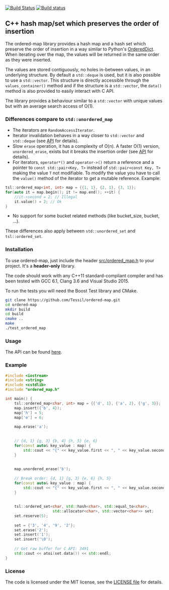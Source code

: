[![Build Status](https://travis-ci.org/Tessil/ordered-map.svg?branch=master)](https://travis-ci.org/Tessil/ordered-map) [![Build status](https://ci.appveyor.com/api/projects/status/7fug7piv59d0in36/branch/master?svg=true)](https://ci.appveyor.com/project/Tessil/ordered-map/branch/master)
## C++ hash map/set which preserves the order of insertion

The ordered-map library provides a hash map and a hash set which preserve the order of insertion in a way similar to Python's [OrderedDict](https://docs.python.org/3/library/collections.html#collections.OrderedDict). When iterating over the map, the values will be returned in the same order as they were inserted.

The values are stored contiguously, no holes in-between values, in an underlying structure. By default a `std::deque` is used, but it is also possible to  use a `std::vector`. This structure is directly accessible through the `values_container()` method and if the structure is a `std::vector`, the `data()` method is also provided to easily interact with C API.

The library provides a behaviour similar to a `std::vector` with unique values but with an average search access of O(1).

### Differences compare to `std::unordered_map`
- The iterators are `RandomAccessIterator`.
- Iterator invalidation behaves in a way closer to `std::vector` and `std::deque` (see [API](https://tessil.github.io/ordered-map/doc/html/) for details).
- Slow `erase` operation, it has a complexity of O(n). A faster O(1) version, `unordered_erase`, exists but it breaks the insertion order (see [API](https://tessil.github.io/ordered-map/doc/html/) for details).
- For iterators, `operator*()` and `operator->()` return a reference and a pointer to `const std::pair<Key, T>` instead of `std::pair<const Key, T>` making the value `T` not modifiable. To modify the value you have to call the `value()` method of the iterator to get a mutable reference. Example:
```c++
tsl::ordered_map<int, int> map = {{1, 1}, {2, 1}, {3, 1}};
for(auto it = map.begin(); it != map.end(); ++it) {
    //it->second = 2; // Illegal
    it.value() = 2; // Ok
}
```
- No support for some bucket related methods (like bucket_size, bucket, ...).

These differences also apply between `std::unordered_set` and `tsl::ordered_set`.

### Installation
To use ordered-map, just include the header [src/ordered_map.h](src/ordered_map.h) to your project. It's a **header-only** library.

The code should work with any C++11 standard-compliant compiler and has been tested with GCC 6.1, Clang 3.6 and Visual Studio 2015.

To run the tests you will need the Boost Test library and CMake.

```bash
git clone https://github.com/Tessil/ordered-map.git
cd ordered-map
mkdir build
cd build
cmake ..
make
./test_ordered_map
```

### Usage
The API can be found [here](https://tessil.github.io/ordered-map/doc/html/).

### Example
```c++
#include <iostream>
#include <string>
#include <cstdlib>
#include "ordered_map.h"

int main() {
    tsl::ordered_map<char, int> map = {{'d', 1}, {'a', 2}, {'g', 3}};
    map.insert({'b', 4});
    map['h'] = 5;
    map['e'] = 6;
    
    map.erase('a');
    
    
    // {d, 1} {g, 3} {b, 4} {h, 5} {e, 6}
    for(const auto& key_value : map) {
        std::cout << "{" << key_value.first << ", " << key_value.second << "}" << std::endl;
    }
    
    
    map.unordered_erase('b');
    
    // Break order: {d, 1} {g, 3} {e, 6} {h, 5}
    for(const auto& key_value : map) {
        std::cout << "{" << key_value.first << ", " << key_value.second << "}" << std::endl;
    }
    
    
    tsl::ordered_set<char, std::hash<char>, std::equal_to<char>,
                     std::allocator<char>, std::vector<char>> set;
    set.reserve(5);
    
    set = {'3', '4', '9', '2'};
    set.erase('2');
    set.insert('1');
    set.insert('\0');
    
    // Get raw buffer for C API: 3491
    std::cout << atoi(set.data()) << std::endl;
}
```

### License

The code is licensed under the MIT license, see the [LICENSE file](LICENSE) for details.

